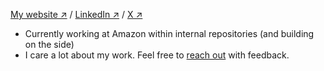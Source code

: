 [My website ↗](https://giovabattelli.com) /
[LinkedIn ↗](https://www.linkedin.com/in/giovanni-assad/) /
[X ↗](https://x.com/giovabattelli)

- Currently working at Amazon within internal repositories (and building on the side)
- I care a lot about my work. Feel free to [reach out](mailto:giovabattelli@gmail.com) with feedback.
